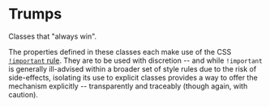 # Trumps

Classes that "always win".

The properties defined in these classes each make use of the CSS  [`!important` rule](https://developer.mozilla.org/en-US/docs/Web/CSS/Specificity#The_!important_exception). They are to be used with discretion -- and while `!important` is generally ill-advised within a broader set of style rules due to the risk of side-effects, isolating its use to explicit classes provides a way to offer the mechanism explicitly -- transparently and traceably (though again, with caution). 
